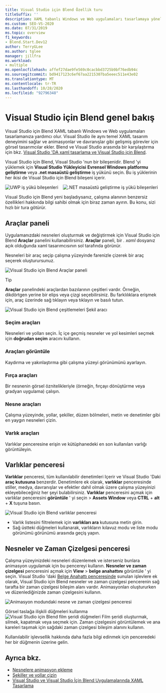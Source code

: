 ```yaml
---
title: Visual Studio için Blend Özellik turu
titleSuffix: ''
description: XAML tabanlı Windows ve Web uygulamaları tasarlamaya yönelik bir bileşen olan Visual Studio için Blend çalışma alanı kullanıcı arabirimi ve özellikleri hakkında bilgi edinin.
ms.custom: SEO-VS-2020
ms.date: 07/31/2019
ms.topic: overview
f1_keywords:
- Blend.Start.Dev12
author: TerryGLee
ms.author: tglee
manager: jillfra
ms.workload:
- multiple
ms.openlocfilehash: affef27dae9fe569c0cacbbd3725b9bf76edb94c
ms.sourcegitcommit: bd9417123c6ef67aa2215307ba5eeec511e43e02
ms.translationtype: MT
ms.contentlocale: tr-TR
ms.lasthandoff: 10/28/2020
ms.locfileid: "92796348"
---
```

# <a name="blend-for-visual-studio-overview"></a>Visual Studio için Blend genel bakış

Visual Studio için Blend XAML tabanlı Windows ve Web uygulamaları tasarlamanıza yardımcı olur. Visual Studio ile aynı temel XAML tasarım deneyimini sağlar ve animasyonlar ve davranışlar gibi gelişmiş görevler için görsel tasarımcılar ekler. Blend ve Visual Studio arasında bir karşılaştırma için bkz. [Visual Studio 'DA xaml tasarlama ve Visual Studio için Blend](../xaml-tools/designing-xaml-in-visual-studio.md).

Visual Studio için Blend, Visual Studio 'nun bir bileşenidir. Blend 'yi yüklemek için **Visual Studio Yükleyicisi** **Evrensel Windows platformu geliştirme** veya **.net masaüstü geliştirme** iş yükünü seçin. Bu iş yüklerinin her ikisi de Visual Studio için Blend bileşeni içerir.

![UWP iş yükü bileşenleri](media/installer-uwp.png)&nbsp;&nbsp;&nbsp;&nbsp;![.NET masaüstü geliştirme iş yükü bileşenleri](media/installer-dotnet-desktop.png)

Visual Studio için Blend yeni başladıysanız, çalışma alanının benzersiz özellikleri hakkında bilgi sahibi olmak için biraz zaman ayırın. Bu konu, sizi hızlı bir tura götürür.

## <a name="tools-panel"></a>Araçlar paneli

Uygulamanızdaki nesneleri oluşturmak ve değiştirmek için Visual Studio için Blend **Araçlar** panelini kullanabilirsiniz. **Araçlar** paneli, bir *. xaml* dosyanız açık olduğunda xaml tasarımcısının sol tarafında görünür.

Nesneleri bir araç seçip çalışma yüzeyinde farenizle çizerek bir araç seçerek oluşturursunuz.

![Visual Studio için Blend Araçlar paneli](media/blend-tools-panel.png)

> [!TIP]
> **Araçlar** panelindeki araçlardan bazılarının çeşitleri vardır. Örneğin, dikdörtgen yerine bir elips veya çizgi seçebilirsiniz. Bu farklılıklara erişmek için, araç üzerinde sağ tıklayın veya tıklayın ve basılı tutun.
>
> ![Visual Studio için Blend çeşitlemeleri Şekil aracı](media/blend-rectangle-tool-variations.png)

### <a name="selection-tools"></a>Seçim araçları

Nesneleri ve yolları seçin. İç içe geçmiş nesneler ve yol kesimleri seçmek için **doğrudan seçim** aracını kullanın.

### <a name="view-tools"></a>Araçları görüntüle

Kaydırma ve yakınlaştırma gibi çalışma yüzeyi görünümünü ayarlayın.

### <a name="brush-tools"></a>Fırça araçları

Bir nesnenin görsel öznitelikleriyle (örneğin, fırçayı dönüştürme veya gradyan uygulama) çalışın.

### <a name="object-tools"></a>Nesne araçları

Çalışma yüzeyinde, yollar, şekiller, düzen bölmeleri, metin ve denetimler gibi en yaygın nesneleri çizin.

### <a name="asset-tools"></a>Varlık araçları

Varlıklar penceresine erişin ve kütüphanedeki en son kullanılan varlığı görüntüleyin.

## <a name="assets-window"></a>Varlıklar penceresi

**Varlıklar** penceresi, tüm kullanılabilir denetimleri Içerir ve Visual Studio 'Daki **araç kutusuna** benzerdir. Denetimlere ek olarak, **varlıklar** penceresinde stiller, medya, davranışlar ve efektler dahil olmak üzere çalışma yüzeyinizi ekleyebileceğiniz her şeyi bulabilirsiniz. **Varlıklar** penceresini açmak için varlıklar penceresini **görüntüle** ' yi seçin  >  **Assets Window** veya **CTRL** + **alt** + **X** tuşuna basın.

![Visual Studio için Blend varlıklar penceresi](media/blend-assets-window.png)

- Varlık listesini filtrelemek için **varlıkları ara** kutusuna metin girin.
- Sağ üstteki düğmeleri kullanarak, varlıkların kılavuz modu ve liste modu görünümü görünümü arasında geçiş yapın.

## <a name="objects-and-timeline-window"></a>Nesneler ve Zaman Çizelgesi penceresi

Çalışma yüzeyinizdeki nesneleri düzenlemek ve isterseniz bunlara animasyon uygulamak için bu pencereyi kullanın. **Nesneler ve zaman çizelgesi** penceresini açmak için **View**  >  **belge anahattını** görüntüle ' yi seçin. Visual Studio 'daki [Belge Anahattı penceresinde](creating-a-ui-by-using-xaml-designer-in-visual-studio.md#document-outline-window) sunulan işlevlere ek olarak, Visual Studio için Blend nesneler ve zaman çizelgesi pencerenin sağ tarafta bir zaman çizelgesi bileşim alanı vardır. Animasyonları oluştururken ve düzenlediğinizde zaman çizelgesini kullanın.

![Animasyon modundaki nesne ve zaman çizelgesi penceresi](media/storyboard-timeline.png)

Görsel taslağa ilişkili düğmeleri kullanma ![Visual Studio için Blend film şeridi düğmeleri](media/storyboard-buttons.png) Film şeridi oluşturmak, silmek, kapatmak veya seçmek için. Zaman çizelgesini görüntülemek ve ana kareleri taşımak için sağdaki zaman çizelgesi bileşim alanını kullanın.

Kullanılabilir işlevsellik hakkında daha fazla bilgi edinmek için penceredeki her bir düğmenin üzerine gelin.

## <a name="see-also"></a>Ayrıca bkz.

- [Nesnelere animasyon ekleme](../xaml-tools/animate-objects-in-xaml-designer.md)
- [Şekiller ve yollar çizin](../xaml-tools/draw-shapes-and-paths.md)
- [Visual Studio ve Visual Studio İçin Blend Uygulamalarında XAML Tasarlama](../xaml-tools/designing-xaml-in-visual-studio.md)
